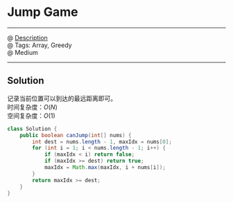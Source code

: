 # Jump Game
------------------
@ [Description](https://leetcode.com/problems/jump-game/)  
@ Tags: Array, Greedy    
@ Medium

------------------
## Solution
记录当前位置可以到达的最远距离即可。  
时间复杂度：$O(N)$  
空间复杂度：$O(1)$  
```java
class Solution {
    public boolean canJump(int[] nums) {
        int dest = nums.length - 1, maxIdx = nums[0];
        for (int i = 1; i < nums.length - 1; i++) {
            if (maxIdx < i) return false;
            if (maxIdx >= dest) return true;
            maxIdx = Math.max(maxIdx, i + nums[i]);
        }
        return maxIdx >= dest;
    }
}
```
